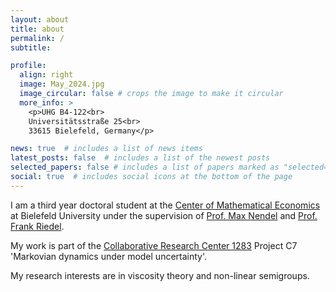 ```yaml
---
layout: about
title: about
permalink: /
subtitle: 

profile:
  align: right
  image: May_2024.jpg
  image_circular: false # crops the image to make it circular
  more_info: >
    <p>UHG B4-122<br>
    Universitätsstraße 25<br>
    33615 Bielefeld, Germany</p>

news: true  # includes a list of news items
latest_posts: false  # includes a list of the newest posts
selected_papers: false # includes a list of papers marked as "selected={true}"
social: true  # includes social icons at the bottom of the page
---
```


I am a third year doctoral student at the [Center of Mathematical Economics](https://www.uni-bielefeld.de/zwe/imw/) at Bielefeld University under the supervision of [Prof. Max Nendel](https://uwaterloo.ca/statistics-and-actuarial-science/profiles/max-nendel) and [Prof. Frank Riedel](https://wwwhomes.uni-bielefeld.de/friedel/english.html).

My work is part of the [Collaborative Research Center 1283](https://www.sfb1283.uni-bielefeld.de/) Project C7 'Markovian dynamics under model uncertainty'.

My research interests are in viscosity theory and non-linear semigroups.
